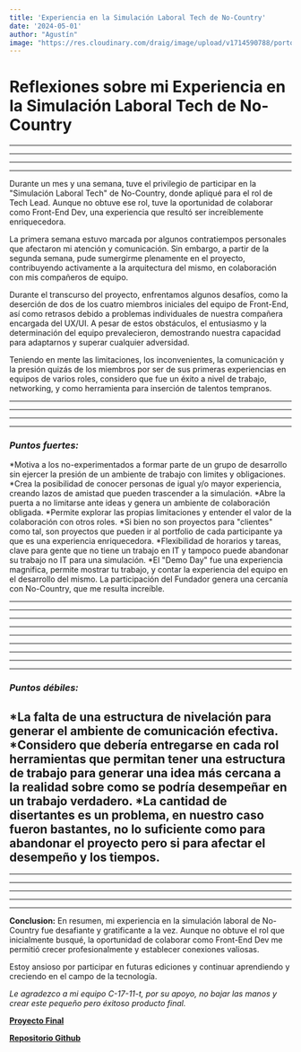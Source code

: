 ```yaml
---
title: 'Experiencia en la Simulación Laboral Tech de No-Country'
date: '2024-05-01'
author: "Agustín"
image: "https://res.cloudinary.com/draig/image/upload/v1714590788/portolio-personal/blog/hcqrxgytsu6u0hosjxok.webp"
---
```

# **Reflexiones sobre mi Experiencia en la Simulación Laboral Tech de No-Country**
---------------------------
----------------------------
---------------------------
----------------------------

Durante un mes y una semana, tuve el privilegio de participar en la "Simulación Laboral Tech" de No-Country, donde apliqué para el rol de Tech Lead. Aunque no obtuve ese rol, tuve la oportunidad de colaborar como Front-End Dev, una experiencia que resultó ser increíblemente enriquecedora.

La primera semana estuvo marcada por algunos contratiempos personales que afectaron mi atención y comunicación. Sin embargo, a partir de la segunda semana, pude sumergirme plenamente en el proyecto, contribuyendo activamente a la arquitectura del mismo, en colaboración con mis compañeros de equipo.

Durante el transcurso del proyecto, enfrentamos algunos desafíos, como la deserción de dos de los cuatro miembros iniciales del equipo de Front-End, así como retrasos debido a problemas individuales de nuestra compañera encargada del UX/UI. A pesar de estos obstáculos, el entusiasmo y la determinación del equipo prevalecieron, demostrando nuestra capacidad para adaptarnos y superar cualquier adversidad.

Teniendo en mente las limitaciones, los inconvenientes, la comunicación y la presión quizás de los miembros por ser de sus primeras experiencias en equipos de varios roles, considero que fue un éxito a nivel de trabajo, networking, y como herramienta para inserción de talentos tempranos.

---------------------------
----------------------------
---------------------------
----------------------------
### *Puntos fuertes:*
*Motiva a los no-experimentados a formar parte de un grupo de desarrollo sin ejercer la presión de un ambiente de trabajo con limites y obligaciones.
*Crea la posibilidad de conocer personas de igual y/o mayor experiencia, creando lazos de amistad que pueden trascender a la simulación.
*Abre la puerta a no limitarse ante ideas y genera un ambiente de colaboración obligada.
*Permite explorar las propias limitaciones y entender el valor de la colaboración con otros roles.
*Si bien no son proyectos para "clientes" como tal, son proyectos que pueden ir al portfolio de cada participante ya que es una experiencia enriquecedora.
*Flexibilidad de horarios y tareas, clave para gente que no tiene un trabajo en IT y tampoco puede abandonar su trabajo no IT para una simulación.
*El "Demo Day" fue una experiencia magnifica, permite mostrar tu trabajo, y contar la experiencia del equipo en el desarrollo del mismo. La participación del Fundador genera una cercanía con No-Country, que me resulta increíble.

---------------------------
----------------------------
---------------------------
----------------------------
---------------------------
----------------------------
----------------------------
---------------------------
----------------------------
### *Puntos débiles:*
*La falta de una estructura de nivelación para generar el ambiente de comunicación efectiva.
*Considero que debería entregarse en cada rol herramientas que permitan tener una estructura de trabajo para generar una idea más cercana a la realidad sobre como se podría desempeñar en un trabajo verdadero.
*La cantidad de disertantes es un problema, en nuestro caso fueron bastantes, no lo suficiente como para abandonar el proyecto pero si para afectar el desempeño y los tiempos.
----------------------------
---------------------------
----------------------------
----------------------------
---------------------------
----------------------------
**Conclusion:**
En resumen, mi experiencia en la simulación laboral de No-Country fue desafiante y gratificante a la vez. Aunque no obtuve el rol que inicialmente busqué, la oportunidad de colaborar como Front-End Dev me permitió crecer profesionalmente y establecer conexiones valiosas. 

Estoy ansioso por participar en futuras ediciones y continuar aprendiendo y creciendo en el campo de la tecnología. 

*Le agradezco a mi equipo C-17-11-t, por su apoyo, no bajar las manos y crear este pequeño pero éxitoso producto final.*


**[Proyecto Final](https://mascocuidado.netlify.app/ "Proyecto Final")**


**[Repositorio Github](https://github.com/No-Country/c17-11-t-node-react "Repositorio Github")**

